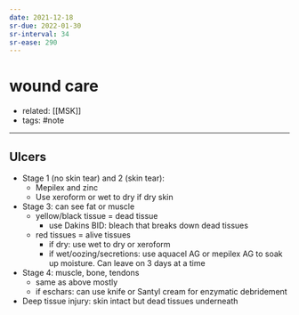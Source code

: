 ```yaml
---
date: 2021-12-18
sr-due: 2022-01-30
sr-interval: 34
sr-ease: 290
---
```


# wound care

- related: [[MSK]]
- tags: #note
---

## Ulcers

- Stage 1 (no skin tear) and 2 (skin tear):
	- Mepilex and zinc
	- Use xeroform or wet to dry if dry skin
- Stage 3: can see fat or muscle
	- yellow/black tissue = dead tissue
		- use Dakins BID: bleach that breaks down dead tissues
	- red tissues = alive tissues
		- if dry: use wet to dry or xeroform
		- if wet/oozing/secretions: use aquacel AG or mepilex AG to soak up moisture. Can leave on 3 days at a time
- Stage 4: muscle, bone, tendons
	- same as above mostly
	- if eschars: can use knife or Santyl cream for enzymatic debridement
- Deep tissue injury: skin intact but dead tissues underneath
